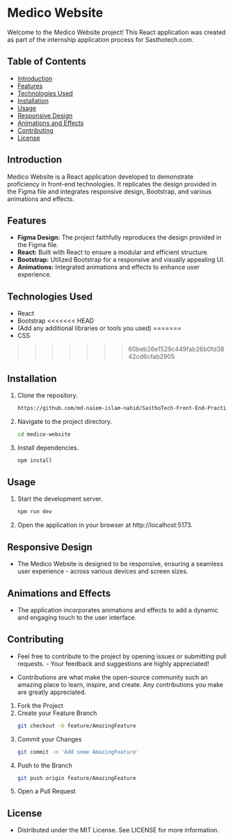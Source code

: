 # Medico Website

Welcome to the Medico Website project! This React application was created as part of the internship application process for Sasthotech.com.

## Table of Contents

- [Introduction](#introduction)
- [Features](#features)
- [Technologies Used](#technologies-used)
- [Installation](#installation)
- [Usage](#usage)
- [Responsive Design](#responsive-design)
- [Animations and Effects](#animations-and-effects)
- [Contributing](#contributing)
- [License](#license)

## Introduction

Medico Website is a React application developed to demonstrate proficiency in front-end technologies. It replicates the design provided in the Figma file and integrates responsive design, Bootstrap, and various animations and effects.

## Features

- **Figma Design:** The project faithfully reproduces the design provided in the Figma file.
- **React:** Built with React to ensure a modular and efficient structure.
- **Bootstrap:** Utilized Bootstrap for a responsive and visually appealing UI.
- **Animations:** Integrated animations and effects to enhance user experience.

## Technologies Used

- React
- Bootstrap
<<<<<<< HEAD
- (Add any additional libraries or tools you used)
=======
- CSS
>>>>>>> 60beb26e1529c449fab26b0fd3842cd6cfab2905

## Installation

1. Clone the repository.
   ```bash
   https://github.com/md-naiem-islam-nahid/SasthoTech-Front-End-Practice.git
   ```
2. Navigate to the project directory.
   ```bash
   cd medico-website
   ```
3. Install dependencies.
   ```bash
   npm install
   ```

## Usage

1. Start the development server.
   ```bash
   npm run dev
   ```
2. Open the application in your browser at http://localhost:5173.

## Responsive Design

- The Medico Website is designed to be responsive, ensuring a seamless user experience - across various devices and screen sizes.

## Animations and Effects

- The application incorporates animations and effects to add a dynamic and engaging touch to the user interface.

## Contributing

- Feel free to contribute to the project by opening issues or submitting pull requests. - Your feedback and suggestions are highly appreciated!

- Contributions are what make the open-source community such an amazing place to learn, inspire, and create. Any contributions you make are greatly appreciated.

1. Fork the Project
2. Create your Feature Branch
   ```bash
   git checkout -b feature/AmazingFeature
   ```
3. Commit your Changes
   ```bash
   git commit -m 'Add some AmazingFeature'
   ```
4. Push to the Branch
   ```bash
   git push origin feature/AmazingFeature
   ```
5. Open a Pull Request

## License

- Distributed under the MIT License. See LICENSE for more information.
